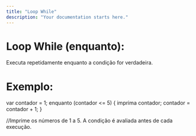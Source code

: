 ```yaml
---
title: "Loop While"
description: "Your documentation starts here."
---
```


# Loop While (enquanto):

Executa repetidamente enquanto a condição for verdadeira.

# Exemplo: 

var contador = 1;
enquanto (contador <= 5) {
    imprima contador;
    contador = contador + 1;
}

//Imprime os números de 1 a 5. A condição é avaliada antes de cada execução.






